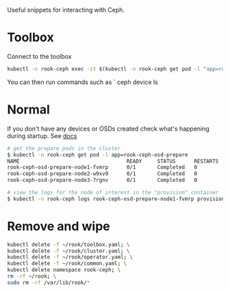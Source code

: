 Useful snippets for interacting with Ceph.

# Toolbox
Connect to the toolbox
```bash
kubectl -n rook-ceph exec -it $(kubectl -n rook-ceph get pod -l "app=rook-ceph-tools" -o jsonpath='{.items[0].metadata.name}') bash
```

You can then run commands such as `
ceph device ls

# Normal
If you don't have any devices or OSDs created check what's happening during startup. See [docs](https://rook.io/docs/rook/v1.1/ceph-common-issues.html#osd-pods-are-not-created-on-my-devices)

```bash
# get the prepare pods in the cluster
$ kubectl -n rook-ceph get pod -l app=rook-ceph-osd-prepare
NAME                                   READY     STATUS      RESTARTS   AGE
rook-ceph-osd-prepare-node1-fvmrp      0/1       Completed   0          18m
rook-ceph-osd-prepare-node2-w9xv9      0/1       Completed   0          22m
rook-ceph-osd-prepare-node3-7rgnv      0/1       Completed   0          22m

# view the logs for the node of interest in the "provision" container
$ kubectl -n rook-ceph logs rook-ceph-osd-prepare-node1-fvmrp provision
```

# Remove and wipe
```bash
kubectl delete -f ~/rook/toolbox.yaml; \
kubectl delete -f ~/rook/cluster.yaml; \
kubectl delete -f ~/rook/operator.yaml; \
kubectl delete -f ~/rook/common.yaml; \
kubectl delete namespace rook-ceph; \
rm -rf ~/rook; \
sudo rm -rf /var/lib/rook/*
```